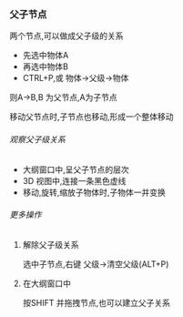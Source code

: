 ### 父子节点

两个节点,可以做成父子级的关系

- 先选中物体A
- 再选中物体B
- CTRL+P,或 物体->父级->物体

则A->B,B 为父节点,A为子节点

移动父节点时,子节点也移动,形成一个整体移动



###### 观察父子级关系

- 大纲窗口中,呈父子节点的层次
- 3D 视图中,连接一条黑色虚线
- 移动,旋转,缩放子物体时,子物体一并变换





###### 更多操作

1. 解除父子级关系

   选中子节点,右键 父级->清空父级(ALT+P)

2. 在大纲窗口中

   按SHIFT 并拖拽节点,也可以建立父子关系